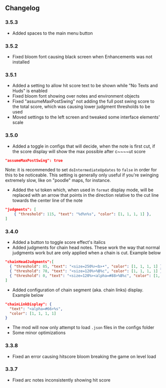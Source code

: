 ## Changelog

### 3.5.3
- Added spaces to the main menu button

### 3.5.2
- Fixed bloom font causing black screen when Enhancements was not installed

### 3.5.1
- Added a setting to allow hit score text to be shown while "No Texts and Huds" is enabled
- Fixed bloom font showing over notes and environment objects
- Fixed "assumeMaxPostSwing" not adding the full post swing score to the total score, which was causing lower judgment thresholds to be used
- Moved settings to the left screen and tweaked some interface elements' scale

### 3.5.0
- Added a toggle in configs that will decide, when the note is first cut, if the score display will show the max possible after c~~~~ut score
```json
"assumeMaxPostSwing": true
```
Note: it is recommended to set `doIntermediateUpdates` to `false` in order for this to be noticeable. This setting is generally only useful if you're swinging extremely slow, like on "poodle"
maps, for instance.
- Added the `%d` token which, when used in `format` display mode, will be replaced with an arrow that points in the direction relative to the cut line towards the center line of the note
```json
"judgments": [
    { "threshold": 115, "text": "%d%n%s", "color": [1, 1, 1, 1] },
]
```

### 3.4.0
- Added a button to toggle score effect's italics
- Added judgments for chain head notes. These work the way that normal judgments work but are only applied when a chain is cut. Example below
```json
"chainHeadJudgments":[
  { "threshold": 85, "text": "<size=250%><b>•", "color": [1, 1, 1, 1] },
  { "threshold": 78, "text": "<size=120%>%B%c", "color": [1, 1, 1, 1] },
  { "threshold": 0, "text": "<size=120%><alpha=#88>%B%c", "color": [1, 1, 1, 1] }
]
```
- Added configuration of chain segment (aka. chain links) display. Example below
```json
"chainLinkDisplay": {
  "text": "<alpha=#66>%s",
  "color": [1, 1, 1, 1]
}
```
- The mod will now only attempt to load `.json` files in the configs folder
- Some minor optimizations

### 3.3.8
- Fixed an error causing hitscore bloom breaking the game on level load

### 3.3.7
- Fixed arc notes inconsistently showing hit score